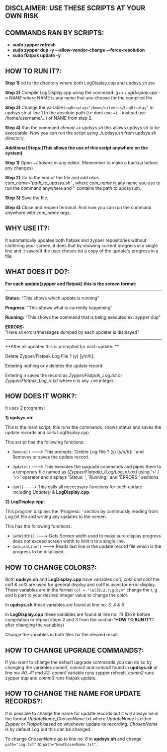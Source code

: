 ## DISCLAIMER: USE THESE SCRIPTS AT YOUR OWN RISK


## COMMANDS RAN BY SCRIPTS:
- **sudo zypper refresh**
- **sudo zypper dup -y --allow-vendor-change --force-resolution**
- **sudo flatpak update -y**


## HOW TO RUN IT?:

**Step 1)** cd to the directory where both LogDisplay.cpp and updsys.sh are

**Step 2)** Compile LogDisplay.cpp using the command: 
*g++ LogDisplay.cpp -o NAME* where NAME is any name that you choose for
the compiled file.

**Step 3)** Change the variable `LogDisplay="/home/silveros/LogDisplay"` in 
updsys.sh at line 1 to the absolute path (i.e dont use ~/... instead 
use /home/username/...) of NAME from step 2.

**Step 4)** Run the command *chmod +x updsys.sh* this allows updsys.sh to be
executable. Now you can run the script using ./updsys.sh from updsys.sh
directory.

**Additional Steps:(This allows the use of this script anywhere on 
the system)**

**Step 1)** Open *~/.bashrc* in any editor.
(Remember to make a backup before any changes)

**Step 2)** Go to the end of the file and add 
*alias com_name='path_to_updsys.sh'* , where *com_name* is any name you use 
to run the command anywhere and '' contains the path to updsys.sh.

**Step 3)** Save the file.

**Step 4)** Close and reopen terminal. And now you can run the command 
anywhere with *com_name args*.




## WHY USE IT?:

It automatically updates both flatpak and zypper repositories without 
cluttering your screen, it does that by showing current progress in a 
single line and it saves(if the user choses to) a copy of the update's 
progress in a file.




## WHAT DOES IT DO?:

**For each update(zypper and flatpak) this is the screen format:**

-------------------------------------------------------------------------
**Status:** "This shows which update is running"                           
                                                                        
**Progress:** "This shows what is currently happening"                    
                                                                        
**Running:** "This shows the command that is being executed ex: zypper dup"
                                                                        
**ERRORS:**                                                               
"Here all errors/messages dumped by each updater is displayed"         
                                                                        
-------------------------------------------------------------------------

**After all updates this is prompted for each update: **

Delete Zypper/Flatpak Log File ? (y) [y/n/h]: 

Entering nothing or y deletes the update record

Entering n saves the record as *Zypper/Flatpak_Log.txt or 
Zypper/Flatpak_Log_n.txt* where n is any +ve integer.



## HOW DOES IT WORK?:

It uses 2 programs: 

**1) updsys.sh**:

This is the main script, this runs the commands, shows status and saves
the update records and calls LogDisplay.cpp.

This script has the following functions:

- `Remove()` ---> This prompts: 'Delete Log File ? (y) [y/n/h]: ' and 
	Removes or saves the update record.

- `Update()` ---> 
	This executes the upgrade commands and pipes them to a temporary file 
	named as *(Zypper/Flatpak)_(Log/Log_n).txt)* using '>' / '>>' operator 
	and displays 'Status: ', 'Running:' and 'ERRORS:' sections.

- `Run()` --->
	This calls all neccessary functions for each update including *Update()*
	& **LogDisplay.cpp**.

**2) LogDisplay.cpp**:

This program displays the 'Progress: ' section by continuosly reading from
Log.txt file and writing any updates to the screen.

This has the following functions:

- `GetWidth()` ---> 
	Gets Screen width used to make sure display progress does not exceed 
	screen width to limit it to a single line.
- `GetLastLine()` --->
	Reads last line in the update record file which is the progress to be 
	displayed.


## HOW TO CHANGE COLORS?:

Both **updsys.sh** and **LogDisplay.cpp** have variables *col1, col2 and col3*
the *col1 & col2* are used for general display and *col3* is used for error
display. These variables are in the format `col = "\e[38;2;r;g;b;m"`
change the r, g and b part to your desired integer value to change the
color.

In **updsys.sh** these variables are found at line no: *3, 4 & 5*

In **LogDisplay.cpp** these variables are found at line no: *13*
(Do it before compilation or repeat steps 2 and 3 from the 
section **'HOW TO RUN IT?:'** after changing the variables) 

Change the variables in both files for the desired result.


## HOW TO CHANGE UPGRADE COMMANDS?:

If you want to change the default upgrade commands you can do so by
changing the variables *comm1, comm2 and comm3* found in **updsys.sh** at 
line no: *40, 41 and 42*. *comm1* variable runs zypper refresh, *comm2* runs 
zypper dup and *comm3* runs flatpak update.


## HOW TO CHANGE THE NAME FOR UPDATE RECORDS?:

It is possible to change the name for update records but it will
always be in the format *UpdateName_ChosenName.txt* where *UpdateName* 
is either *Zypper* or *Flatpak* based on whichever update
its recording. *ChosenName* is by default *Log* but this can be changed.

To change *ChosenName* go to line no: *8* in **updsys.sh** and change
`path="Log.txt"` to `path="NewChosenName.txt"`.
